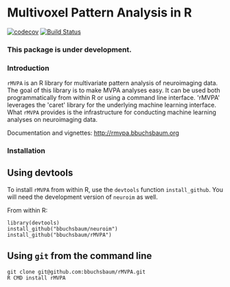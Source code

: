 
Multivoxel Pattern Analysis in R
================================

[![codecov](https://codecov.io/gh/rMVPA/NA/branch/master/graph/badge.svg)](https://codecov.io/github/bbuchsbaum/rMVPA?branch=master) [![Build Status](https://travis-ci.org/rMVPA/NA.svg?branch=master)](https://travis-ci.org/bbuchsbaum/rMVPA)

### This package is under development.

### Introduction

`rMVPA` is an R library for multivariate pattern analysis of neuroimaging data. The goal of this library is to make MVPA analyses easy. It can be used both programmatically from within R or using a command line interface. 'rMVPA' leverages the 'caret' library for the underlying machine learning interface. What `rMVPA` provides is the infrastructure for conducting machine learning analyses on neuroimaging data.

Documentation and vignettes: <http://rmvpa.bbuchsbaum.org>

### Installation

Using devtools
--------------

To install `rMVPA` from within R, use the `devtools` function `install_github`. You will need the development version of `neuroim` as well.

From within R:

    library(devtools)
    install_github("bbuchsbaum/neuroim")
    install_github("bbuchsbaum/rMVPA")

Using `git` from the command line
---------------------------------

    git clone git@github.com:bbuchsbaum/rMVPA.git
    R CMD install rMVPA
